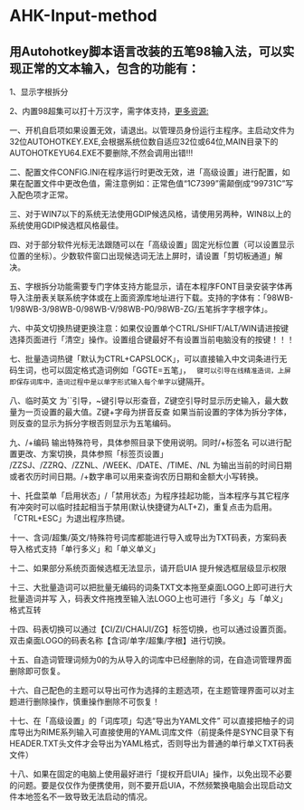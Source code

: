 # AHK-Input-method

## 用Autohotkey脚本语言改装的五笔98输入法，可以实现正常的文本输入，包含的功能有：


1、显示字根拆分


2、内置98超集可以打十万汉字，需字体支持，[更多资源:](http://98wb.ys168.com/ "98五笔资源库")















一、开机自启项如果设置无效，请退出。以管理员身份运行主程序。主启动文件为32位AUTOHOTKEY.EXE,会根据系统位数自适应32位或64位,MAIN目录下的AUTOHOTKEYU64.EXE不要删除,不然会调用出错!!!

二、配置文件CONFIG.INI在程序运行时更改无效，进「高级设置」进行配置，如果在配置文件中更改色值，需注意例如：正常色值“1C7399”需颠倒成“99731C”写入配色项才正常。

三、对于WIN7以下的系统无法使用GDIP候选风格，请使用另两种，WIN8以上的系统使用GDIP候选框风格最佳。

四、对于部分软件光标无法跟随可以在「高级设置」固定光标位置（可以设置显示位置的坐标）。少数软件窗口出现候选词无法上屏时，请设置「剪切板通道」解决。

五、字根拆分功能需要专门字体支持方能显示，请在本程序FONT目录安装字体再导入注册表关联系统字体或在上面资源库地址进行下载。支持的字体有：「98WB-1/98WB-3/98WB-0/98WB-V/98WB-P0/98WB-ZG/五笔拆字字根字体」。

六、中英文切换热键更换注意：如果仅设置单个CTRL/SHIFT/ALT/WIN请进按键选择页面进行「清空」操作。设置组合键最好不有设置当前电脑没有的按键！！！

七、批量造词热键「默认为CTRL+CAPSLOCK」，可以直接输入中文词条进行无码生词，也可以固定格式造词例如「GGTE=五笔」，  ` 键可以引导在线精准造词，上屏即保存词库中，造词过程中是以单字形式输入每个单字以`键隔开。

八、临时英文 为``引导，~键引导以形查音，Z键空引导时显示历史输入，最大数量为一页设置的最大值。Z键+字母为拼音反查 如果当前设置的字体为拆分字体，则反查的显示为拆分字根否则显示为五笔编码。

九、/+编码 输出特殊符号，具体参照目录下使用说明。同时/+标签名 可以进行配置更改、方案切换，具体参照「标签页设置」  /ZZSJ、/ZZRQ、/ZZNL、/WEEK、/DATE、/TIME、/NL 为输出当前的时间日期或者农历时间日期。/+数字串可以用来查询农历日期和金额大小写转换。

十、托盘菜单「启用状态」/「禁用状态」为程序挂起功能，当本程序与其它程序有冲突时可以临时挂起相当于禁用(默认快捷键为ALT+Z)，重复点击为启用。「CTRL+ESC」为退出程序热键。

十一、含词/超集/英文/特殊符号词库都能进行导入或导出为TXT码表，方案码表导入格式支持「单行多义」和「单义单义」

十二、如果部分系统页面候选框无法显示，请开启UIA 提升候选框层级显示权限

十三、大批量造词可以把批量无编码的词条TXT文本拖至桌面LOGO上即可进行大批量造词并写
入，码表文件拖拽至输入法LOGO上也可进行「多义」与「单义」格式互转

十四、码表切换可以通过【CI/ZI/CHAIJI/ZG】标签切换，也可以通过设置页面。双击桌面LOGO的码表名称【含词/单字/超集/字根】进行切换。

十五、自造词管理词频为0的为从导入的词库中已经删除的词，在自造词管理界面删除即可恢复。

十六、自己配色的主题可以导出可作为选择的主题选项，在主题管理界面可以对主题进行删除操作，慎重操作删除不可恢复！

十七、在「高级设置」的「词库项」勾选“导出为YAML文件” 可以直接把柚子的词库导出为RIME系列输入可直接使用的YAML词库文件（前提条件是SYNC目录下有HEADER.TXT头文件才会导出为YAML格式，否则导出为普通的单行单义TXT码表文件）

十八、如果在固定的电脑上使用最好进行「提权开启UIA」操作，以免出现不必要的问题。要是仅仅作为便携使用，则不要开启UIA，不然频繁换电脑会出现启动文件本地签名不一致导致无法启动的情况。
